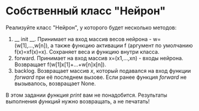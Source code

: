 # Собственный класс "Нейрон" #

Реализуйте класс "Нейрон", у которого будет несколько методов: 

1.    __ init __. Принимает на вход массив весов нейрона - w=(w[1],…,w[n]), а также функцию активации f (аргумент по умолчанию f(x)=xf(x)=x). Сохраняет веса и функцию внутри класса.
2.    forward. Принимает на вход массив x=(x1,…,xn) - входы нейрона. Возвращает f(w[1]x[1]+…+w[n]x[n]).
3.    backlog. Возвращает массив *x*, который подавался на вход функции *forward* при её последнем вызове. Если ранее функция *forward* не вызывалось, возвращает None.

В этом задании *функция* *print* вам не понадобится. Результаты выполнения *функций* нужно возвращать, а не печатать!